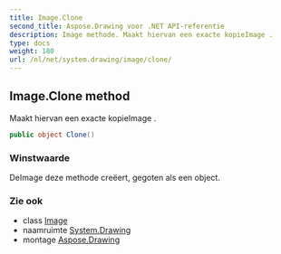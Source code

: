 ```yaml
---
title: Image.Clone
second_title: Aspose.Drawing voor .NET API-referentie
description: Image methode. Maakt hiervan een exacte kopieImage .
type: docs
weight: 180
url: /nl/net/system.drawing/image/clone/
---
```

## Image.Clone method

Maakt hiervan een exacte kopieImage .

```csharp
public object Clone()
```

### Winstwaarde

DeImage deze methode creëert, gegoten als een object.

### Zie ook

* class [Image](../)
* naamruimte [System.Drawing](../../image/)
* montage [Aspose.Drawing](../../../)


